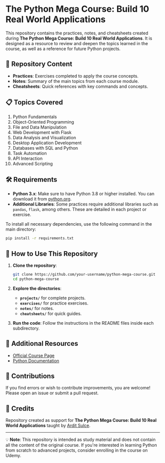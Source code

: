 # The Python Mega Course: Build 10 Real World Applications

This repository contains the practices, notes, and cheatsheets created during **The Python Mega Course: Build 10 Real World Applications**. It is designed as a resource to review and deepen the topics learned in the course, as well as a reference for future Python projects.

## 🌟 Repository Content

- **Practices**: Exercises completed to apply the course concepts.
- **Notes**: Summary of the main topics from each course module.
- **Cheatsheets**: Quick references with key commands and concepts.

## 📋 Topics Covered

1. Python Fundamentals
2. Object-Oriented Programming
3. File and Data Manipulation
4. Web Development with Flask
5. Data Analysis and Visualization
6. Desktop Application Development
7. Databases with SQL and Python
8. Task Automation
9. API Interaction
10. Advanced Scripting

## 🛠 Requirements

- **Python 3.x**: Make sure to have Python 3.8 or higher installed. You can download it from [python.org](https://www.python.org/downloads/).
- **Additional Libraries**: Some practices require additional libraries such as `pandas`, `flask`, among others. These are detailed in each project or exercise.

To install all necessary dependencies, use the following command in the main directory:

```bash
pip install -r requirements.txt
```

## 🚀 How to Use This Repository

1. **Clone the repository**:
   ```bash
   git clone https://github.com/your-username/python-mega-course.git
   cd python-mega-course
   ```

2. **Explore the directories**:
   - **`projects/`** for complete projects.
   - **`exercises/`** for practice exercises.
   - **`notes/`** for notes.
   - **`cheatsheets/`** for quick guides.

3. **Run the code**:
   Follow the instructions in the README files inside each subdirectory.

## 📖 Additional Resources

- [Official Course Page](https://www.udemy.com/course/the-python-mega-course/)
- [Python Documentation](https://docs.python.org/3/)

## 🤝 Contributions

If you find errors or wish to contribute improvements, you are welcome! Please open an issue or submit a pull request.

## 🏅 Credits

Repository created as support for **The Python Mega Course: Build 10 Real World Applications** taught by [Ardit Sulce](https://www.pythonhow.com/).

---

💡 **Note**: This repository is intended as study material and does not contain all the content of the original course. If you're interested in learning Python from scratch to advanced projects, consider enrolling in the course on Udemy.
